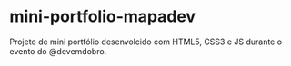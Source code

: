 # mini-portfolio-mapadev
 Projeto de mini portfólio desenvolcido com HTML5, CSS3 e JS durante o evento do @devemdobro.
